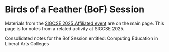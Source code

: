# Birds of a Feather (BoF) Session

Materials from the [SIGCSE 2025 Affiliated event](https://computing-in-the-liberal-arts.github.io/SIGCSE2025-Affiliated-Event/) are on the main page. This page is for notes from a related activity at SIGCSE 2025.  

Consolidated notes for the Bof Session entitled: Computing Education in Liberal Arts Colleges